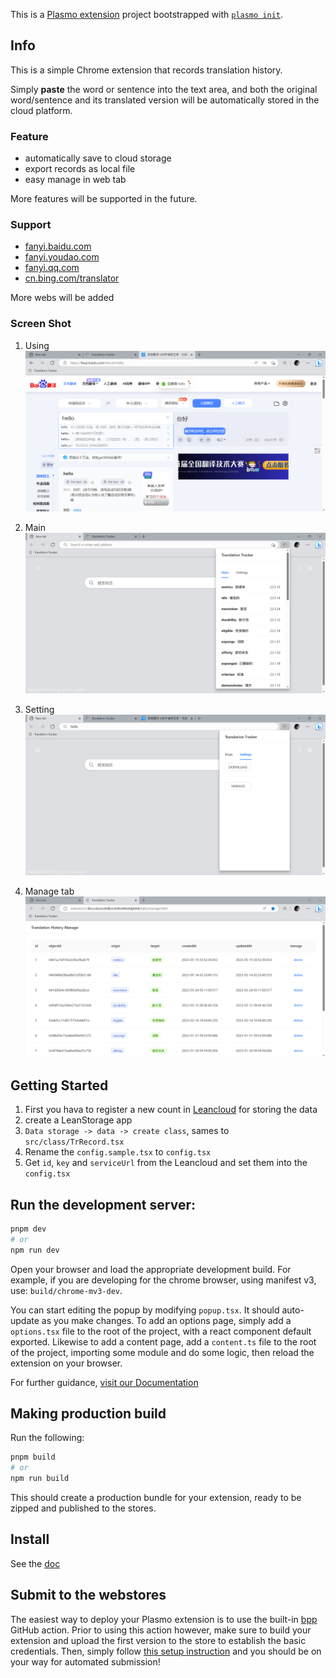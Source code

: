 This is a [Plasmo extension](https://docs.plasmo.com/) project bootstrapped
with [`plasmo init`](https://www.npmjs.com/package/plasmo).

## Info

This is a simple Chrome extension that records translation history.

Simply **paste** the word or sentence into the text area, and both the original word/sentence and its translated version
will be automatically stored in the cloud platform.

### Feature

* automatically save to cloud storage
* export records as local file
* easy manage in web tab

More features will be supported in the future.

### Support

* [fanyi.baidu.com](https://fanyi.baidu.com)
* [fanyi.youdao.com](https://fanyi.youdao.com)
* [fanyi.qq.com](https://fanyi.qq.com)
* [cn.bing.com/translator](https://cn.bing.com/translator)

More webs will be added

### Screen Shot

1. Using
   ![img.png](doc/3.png)

2. Main
   ![img.png](doc/2.png)

3. Setting
   ![img.png](doc/4.png)

4. Manage tab
   ![img.png](doc/1.png)

## Getting Started

1. First you hava to register a new count in [Leancloud](https://leancloud.app/) for storing the data
2. create a LeanStorage app
3. `Data storage -> data -> create class`, sames to `src/class/TrRecord.tsx`
4. Rename the `config.sample.tsx` to `config.tsx`
5. Get `id`, `key` and `serviceUrl` from the Leancloud and set them into the `config.tsx`

## Run the development server:

```bash
pnpm dev
# or
npm run dev
```

Open your browser and load the appropriate development build. For example, if you are developing for the chrome browser,
using manifest v3, use: `build/chrome-mv3-dev`.

You can start editing the popup by modifying `popup.tsx`. It should auto-update as you make changes. To add an options
page, simply add a `options.tsx` file to the root of the project, with a react component default exported. Likewise to
add a content page, add a `content.ts` file to the root of the project, importing some module and do some logic, then
reload the extension on your browser.

For further guidance, [visit our Documentation](https://docs.plasmo.com/)

## Making production build

Run the following:

```bash
pnpm build
# or
npm run build
```

This should create a production bundle for your extension, ready to be zipped and published to the stores.

## Install

See the [doc](https://docs.plasmo.com/#loading-the-extension-in-chrome)

## Submit to the webstores

The easiest way to deploy your Plasmo extension is to use the built-in [bpp](https://bpp.browser.market) GitHub action.
Prior to using this action however, make sure to build your extension and upload the first version to the store to
establish the basic credentials. Then, simply
follow [this setup instruction](https://docs.plasmo.com/workflows#submit-your-extension) and you should be on your way
for automated submission!
